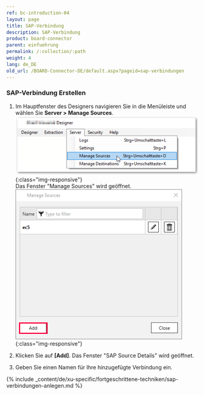 ```yaml
---
ref: bc-introduction-04
layout: page
title: SAP-Verbindung
description: SAP-Verbindung
product: board-connector
parent: einfuehrung
permalink: /:collection/:path
weight: 4
lang: de_DE
old_url: /BOARD-Connector-DE/default.aspx?pageid=sap-verbindungen
---
```


### SAP-Verbindung Erstellen

1. Im Hauptfenster des Designers navigieren Sie in die Menüleiste und wählen 
Sie **Server > Manage Sources**.<br>
![XU-Create-Connection-1](/img/content/server_manage_sources.png){:class="img-responsive"}<br>
Das Fenster "Manage Sources" wird geöffnet. <br>
![XU-Create-Connection-2](/img/content/xu_manage_source.png){:class="img-responsive"}

2. Klicken Sie auf **[Add]**. Das Fenster "SAP Source Details" wird geöffnet. <br>
3. Geben Sie einen Namen für Ihre hinzugefügte Verbindung ein.

{% include _content/de/xu-specific/fortgeschrittene-techniken/sap-verbindungen-anlegen.md %}


